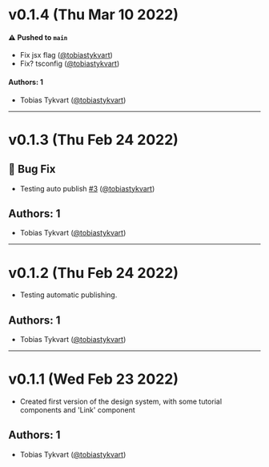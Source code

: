 # v0.1.4 (Thu Mar 10 2022)

#### ⚠️ Pushed to `main`

- Fix jsx flag ([@tobiastykvart](https://github.com/tobiastykvart))
- Fix? tsconfig ([@tobiastykvart](https://github.com/tobiastykvart))

#### Authors: 1

- Tobias Tykvart ([@tobiastykvart](https://github.com/tobiastykvart))

---

# v0.1.3 (Thu Feb 24 2022)

## 🐛 Bug Fix

- Testing auto publish [#3](https://github.com/factiverse/storybook-design-system/pull/3) ([@tobiastykvart](https://github.com/tobiastykvart))

## Authors: 1

- Tobias Tykvart ([@tobiastykvart](https://github.com/tobiastykvart))

---

# v0.1.2 (Thu Feb 24 2022)

- Testing automatic publishing.

## Authors: 1

- Tobias Tykvart ([@tobiastykvart](https://github.com/tobiastykvart))

---

# v0.1.1 (Wed Feb 23 2022)

- Created first version of the design system, with some tutorial components and 'Link' component

## Authors: 1

- Tobias Tykvart ([@tobiastykvart](https://github.com/tobiastykvart))
